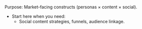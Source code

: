 Purpose: Market-facing constructs (personas × content × social).

- Start here when you need:
  - Social content strategies, funnels, audience linkage.

